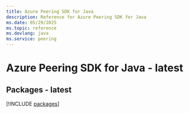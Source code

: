 ```yaml
---
title: Azure Peering SDK for Java
description: Reference for Azure Peering SDK for Java
ms.date: 05/29/2025
ms.topic: reference
ms.devlang: java
ms.service: peering
---
```

# Azure Peering SDK for Java - latest
## Packages - latest
[!INCLUDE [packages](peering-index.md)]